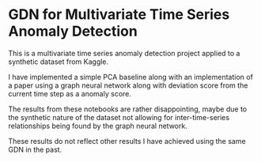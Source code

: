 # GDN for Multivariate Time Series Anomaly Detection


This is a multivariate time series anomaly detection project applied to a synthetic dataset from Kaggle. 

I have implemented a simple PCA baseline along with an implementation of a paper using a graph neural network along with deviation score from the current time step as a anomaly score.

The results from these notebooks are rather disappointing, maybe due to the synthetic nature of the dataset not allowing for inter-time-series relationships being found by the graph neural network.

These results do not reflect other results I have achieved using the same GDN in the past. 
